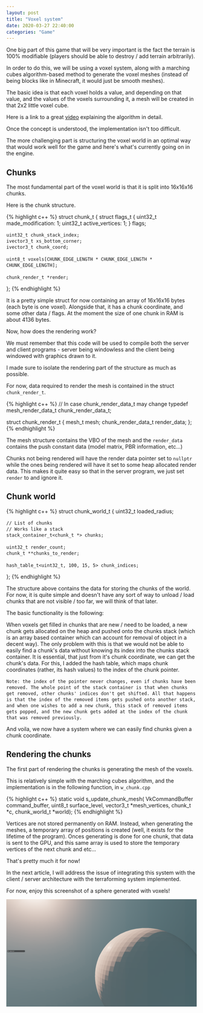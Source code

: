 ```yaml
---
layout: post
title: "Voxel system"
date: 2020-03-27 22:40:00
categories: "Game"
---
```


One big part of this game that will be very important is the fact the terrain is 100% modifiable (players should be able to destroy / add terrain arbitrarily).

In order to do this, we will be using a voxel system, along with a marching cubes algorithm-based method to generate the voxel meshes (instead of being blocks like in Minecraft, it would just be smooth meshes).

The basic idea is that each voxel holds a value, and depending on that value, and the values of the voxels surrounding it, a mesh will be created in that 2x2 little voxel cube.

Here is a link to a great [video](https://www.youtube.com/watch?v=M3iI2l0ltbE) explaining the algorithm in detail.

Once the concept is understood, the implementation isn't too difficult.

The more challenging part is structuring the voxel world in an optimal way that would work well for the game and here's what's currently going on in the engine.

## Chunks

The most fundamental part of the voxel world is that it is split into 16x16x16 chunks.

Here is the chunk structure.

{% highlight c++ %}
struct chunk_t {
    struct flags_t {
        uint32_t made_modification: 1;
        uint32_t active_vertices: 1;
    } flags;
    
    uint32_t chunk_stack_index;
    ivector3_t xs_bottom_corner;
    ivector3_t chunk_coord;

    uint8_t voxels[CHUNK_EDGE_LENGTH * CHUNK_EDGE_LENGTH * CHUNK_EDGE_LENGTH];

    chunk_render_t *render;
};
{% endhighlight %}

It is a pretty simple struct for now containing an array of 16x16x16 bytes (each byte is one voxel). Alongside that, it has a chunk coordinate, and some other data / flags. At the moment the size of one chunk in RAM is about 4136 bytes.

Now, how does the rendering work? 

We must remember that this code will be used to compile both the server and client programs - server being windowless and the client being windowed with graphics drawn to it. 

I made sure to isolate the rendering part of the structure as much as possible.

For now, data required to render the mesh is contained in the struct `chunk_render_t`.

{% highlight c++ %}
// In case chunk_render_data_t may change
typedef mesh_render_data_t chunk_render_data_t;

struct chunk_render_t {
    mesh_t mesh;
    chunk_render_data_t render_data;
};
{% endhighlight %}

The mesh structure contains the VBO of the mesh and the `render_data` contains the push constant data (model matrix, PBR information, etc...)

Chunks not being rendered will have the render data pointer set to `nullptr` while the ones being rendered will have it set to some heap allocated render data. This makes it quite easy so that in the server program, we just set `render` to and ignore it.

## Chunk world

{% highlight c++ %}
struct chunk_world_t {
    uint32_t loaded_radius;

    // List of chunks
    // Works like a stack
    stack_container_t<chunk_t *> chunks;

    uint32_t render_count;
    chunk_t **chunks_to_render;

    hash_table_t<uint32_t, 100, 15, 5> chunk_indices;
};
{% endhighlight %}

The structure above contains the data for storing the chunks of the world. For now, it is quite simple and doesn't have any sort of way to unload / load chunks that are not visible / too far, we will think of that later.

The basic functionality is the following:

When voxels get filled in chunks that are new / need to be loaded, a new chunk gets allocated on the heap and pushed onto the chunks stack (which is an array based container which can account for removal of object in a decent way). The only problem with this is that we would not be able to easily find a chunk's data without knowing its index into the chunks stack container. It is essential, that just from it's chunk coordinate, we can get the chunk's data. For this, I added the hash table, which maps chunk coordinates (rather, its hash values) to the index of the chunk pointer.

```
Note: the index of the pointer never changes, even if chunks have been removed. The whole point of the stack container is that when chunks get removed, other chunks' indices don't get shifted. All that happens is that the index of the removed items gets pushed onto another stack, and when one wishes to add a new chunk, this stack of removed items gets popped, and the new chunk gets added at the index of the chunk that was removed previously.
```

And voila, we now have a system where we can easily find chunks given a chunk coordinate.

## Rendering the chunks

The first part of rendering the chunks is generating the mesh of the voxels.

This is relatively simple with the marching cubes algorithm, and the implementation is in the following function, in `w_chunk.cpp`

{% highlight c++ %}
static void s_update_chunk_mesh(
    VkCommandBuffer command_buffer,
    uint8_t surface_level,
    vector3_t *mesh_vertices,
    chunk_t *c,
    chunk_world_t *world);
{% endhighlight %}

Vertices are not stored permanently on RAM. Instead, when generating the meshes, a temporary array of positions is created (well, it exists for the lifetime of the program). Onces generating is done for one chunk, that data is sent to the GPU, and this same array is used to store the temporary vertices of the next chunk and etc...

That's pretty much it for now!

In the next article, I will address the issue of integrating this system with the client / server architecture with the terraforming system implemented.

For now, enjoy this screenshot of a sphere generated with voxels!

![photo](/assets/voxels.png)
